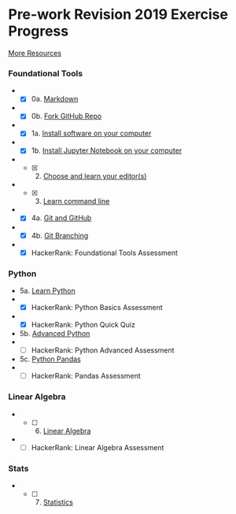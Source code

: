 # Pre-work Revision 2019 Exercise Progress

[More Resources](lessons/more_resources)

### Foundational Tools
* - [x] 0a. [Markdown](lessons/markdown)
* - [x] 0b. [Fork GitHub Repo](lessons/git_fork)
* - [x] 1a. [Install software on your computer](lessons/install)  
* - [x] 1b. [Install Jupyter Notebook on your computer](lessons/install_jupyter)  
* - [x] 2. [Choose and learn your editor(s)](lessons/editors)
* - [x] 3. [Learn command line](lessons/command_line)  
* - [x] 4a. [Git and GitHub](lessons/git_intro)
* - [x] 4b. [Git Branching](lessons/git_branches)
* - [x] HackerRank: Foundational Tools Assessment

### Python
* 5a. [Learn Python](lessons/python_intro)
* - [x] HackerRank: Python Basics Assessment
* - [x] HackerRank: Python Quick Quiz
* 5b. [Advanced Python](lessons/python_advanced)  
* - [ ] HackerRank: Python Advanced Assessment
* 5c. [Python Pandas](lessons/pandas_intro)  
* - [ ] HackerRank: Pandas Assessment

### Linear Algebra 
* - [ ] 6. [Linear Algebra](lessons/linear_algebra)
* - [ ] HackerRank: Linear Algebra Assessment

### Stats
* - [ ] 7. [Statistics](lessons/statistics)